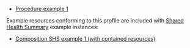 
* [Procedure example 1](Procedure-3bc4a0f3-1d3e-4bde-83a9-7a04dd5f4a77.html)

Example resources conforming to this profile are included with [Shared Health Summary](StructureDefinition-composition-shs-1.html) example instances:
* [Composition SHS example 1 (with contained resources)](Composition-a0da969a-7956-439b-b390-8de071a2df7c.html)